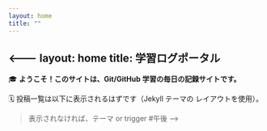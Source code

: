 ```yaml
---
layout: home
title: ""
---
```

<---
layout: home
title: 学習ログポータル
---

🎓 **ようこそ！このサイトは、Git/GitHub 学習の毎日の記録サイトです。**

🗓️ 投稿一覧は以下に表示されるはずです（Jekyll  テーマの  レイアウトを使用）。

> 表示されなければ、テーマ or trigger #午後 -->
